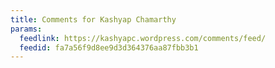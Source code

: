 ```yaml
---
title: Comments for Kashyap Chamarthy
params:
  feedlink: https://kashyapc.wordpress.com/comments/feed/
  feedid: fa7a56f9d8ee9d3d364376aa87fbb3b1
---
```

